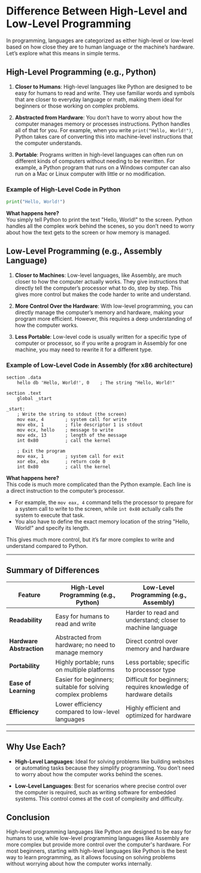 # Difference Between High-Level and Low-Level Programming

In programming, languages are categorized as either high-level or low-level based on how close they are to human language or the machine’s hardware. Let’s explore what this means in simple terms.

## High-Level Programming (e.g., Python)

1. **Closer to Humans**: High-level languages like Python are designed to be easy for humans to read and write. They use familiar words and symbols that are closer to everyday language or math, making them ideal for beginners or those working on complex problems.

2. **Abstracted from Hardware**: You don’t have to worry about how the computer manages memory or processes instructions. Python handles all of that for you. For example, when you write `print("Hello, World!")`, Python takes care of converting this into machine-level instructions that the computer understands.

3. **Portable**: Programs written in high-level languages can often run on different kinds of computers without needing to be rewritten. For example, a Python program that runs on a Windows computer can also run on a Mac or Linux computer with little or no modification.

### Example of High-Level Code in Python
```python
print("Hello, World!")
```

**What happens here?**  
You simply tell Python to print the text "Hello, World!" to the screen. Python handles all the complex work behind the scenes, so you don’t need to worry about how the text gets to the screen or how memory is managed.

## Low-Level Programming (e.g., Assembly Language)

1. **Closer to Machines**: Low-level languages, like Assembly, are much closer to how the computer actually works. They give instructions that directly tell the computer’s processor what to do, step by step. This gives more control but makes the code harder to write and understand.

2. **More Control Over the Hardware**: With low-level programming, you can directly manage the computer’s memory and hardware, making your program more efficient. However, this requires a deep understanding of how the computer works.

3. **Less Portable**: Low-level code is usually written for a specific type of computer or processor, so if you write a program in Assembly for one machine, you may need to rewrite it for a different type.

### Example of Low-Level Code in Assembly (for x86 architecture)
```assembly
section .data
    hello db 'Hello, World!', 0    ; The string "Hello, World!"

section .text
    global _start

_start:
    ; Write the string to stdout (the screen)
    mov eax, 4        ; system call for write
    mov ebx, 1        ; file descriptor 1 is stdout
    mov ecx, hello    ; message to write
    mov edx, 13       ; length of the message
    int 0x80          ; call the kernel

    ; Exit the program
    mov eax, 1        ; system call for exit
    xor ebx, ebx      ; return code 0
    int 0x80          ; call the kernel
```

**What happens here?**  
This code is much more complicated than the Python example. Each line is a direct instruction to the computer’s processor.  
- For example, the `mov eax, 4` command tells the processor to prepare for a system call to write to the screen, while `int 0x80` actually calls the system to execute that task.  
- You also have to define the exact memory location of the string "Hello, World!" and specify its length.  

This gives much more control, but it’s far more complex to write and understand compared to Python.

---

## Summary of Differences

| Feature                    | High-Level Programming (e.g., Python)                        | Low-Level Programming (e.g., Assembly)                           |
|----------------------------|-------------------------------------------------------------|------------------------------------------------------------------|
| **Readability**            | Easy for humans to read and write                           | Harder to read and understand; closer to machine language       |
| **Hardware Abstraction**   | Abstracted from hardware; no need to manage memory          | Direct control over memory and hardware                         |
| **Portability**            | Highly portable; runs on multiple platforms                 | Less portable; specific to processor type                       |
| **Ease of Learning**       | Easier for beginners; suitable for solving complex problems | Difficult for beginners; requires knowledge of hardware details |
| **Efficiency**             | Lower efficiency compared to low-level languages            | Highly efficient and optimized for hardware                     |

---

## Why Use Each?

- **High-Level Languages**: Ideal for solving problems like building websites or automating tasks because they simplify programming. You don’t need to worry about how the computer works behind the scenes.
  
- **Low-Level Languages**: Best for scenarios where precise control over the computer is required, such as writing software for embedded systems. This control comes at the cost of complexity and difficulty.

## Conclusion

High-level programming languages like Python are designed to be easy for humans to use, while low-level programming languages like Assembly are more complex but provide more control over the computer's hardware. For most beginners, starting with high-level languages like Python is the best way to learn programming, as it allows focusing on solving problems without worrying about how the computer works internally.

